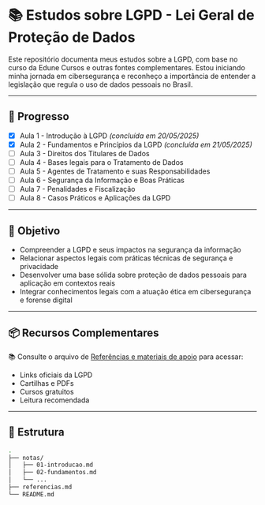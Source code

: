 # 📚 Estudos sobre LGPD - Lei Geral de Proteção de Dados

Este repositório documenta meus estudos sobre a LGPD, com base no curso da Edune Cursos e outras fontes complementares. Estou iniciando minha jornada em cibersegurança e reconheço a importância de entender a legislação que regula o uso de dados pessoais no Brasil.

---

## 📅 Progresso

- [x] Aula 1 - Introdução à LGPD *(concluída em 20/05/2025)*
- [x] Aula 2 - Fundamentos e Princípios da LGPD *(concluída em 21/05/2025)*
- [ ] Aula 3 - Direitos dos Titulares de Dados
- [ ] Aula 4 - Bases legais para o Tratamento de Dados
- [ ] Aula 5 - Agentes de Tratamento e suas Responsabilidades
- [ ] Aula 6 - Segurança da Informação e Boas Práticas
- [ ] Aula 7 - Penalidades e Fiscalização
- [ ] Aula 8 - Casos Práticos e Aplicações da LGPD

---

## 🧠 Objetivo

- Compreender a LGPD e seus impactos na segurança da informação
- Relacionar aspectos legais com práticas técnicas de segurança e privacidade
- Desenvolver uma base sólida sobre proteção de dados pessoais para aplicação em contextos reais
- Integrar conhecimentos legais com a atuação ética em cibersegurança e forense digital

---

## 📦 Recursos Complementares

📚 Consulte o arquivo de [Referências e materiais de apoio](./referencias.md) para acessar:

- Links oficiais da LGPD  
- Cartilhas e PDFs  
- Cursos gratuitos  
- Leitura recomendada

---

## 📁 Estrutura

```bash
.
├── notas/
│   ├── 01-introducao.md
│   ├── 02-fundamentos.md
│   └── ...
├── referencias.md
└── README.md
